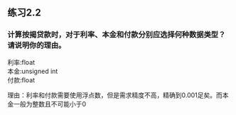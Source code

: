 ## 练习2.2
### 计算按揭贷款时，对于利率、本金和付款分别应选择何种数据类型？请说明你的理由。

利率:float  
本金:unsigned int  
付款:float

理由：利率和付款需要使用浮点数，但是需求精度不高，精确到0.001足矣。而本金一般为整数且不可能小于0